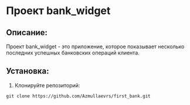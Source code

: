 # Проект bank_widget

## Описание:

Проект bank_widget - это приложение, которое показывает несколько последних успешных банковских операций клиента.

## Установка:

1. Клонируйте репозиторий:
```
git clone https://github.com/Azmullaevrs/first_bank.git